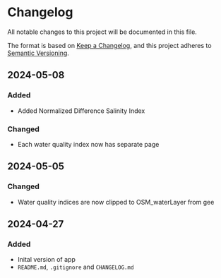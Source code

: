 # Changelog

All notable changes to this project will be documented in this file.

The format is based on [Keep a Changelog](https://keepachangelog.com/en/1.0.0/),
and this project adheres to [Semantic Versioning](https://semver.org/spec/v2.0.0.html).


## 2024-05-08

### Added
- Added Normalized Difference Salinity Index

### Changed
- Each water quality index now has separate page

## 2024-05-05

### Changed
- Water quality indices are now clipped to OSM_waterLayer from gee 

## 2024-04-27

### Added
- Inital version of app
- `README.md`, `.gitignore` and `CHANGELOG.md`
